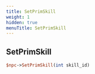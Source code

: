 ```yaml
---
title: SetPrimSkill
weight: 1
hidden: true
menuTitle: SetPrimSkill
---
```

## SetPrimSkill
```perl
$npc->SetPrimSkill(int skill_id)
```